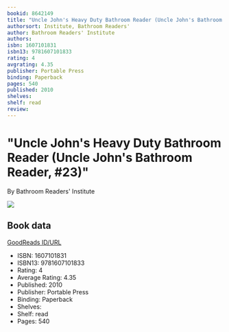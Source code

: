 ```yaml
---
bookid: 8642149
title: "Uncle John's Heavy Duty Bathroom Reader (Uncle John's Bathroom Reader, #23)"
authorsort: Institute, Bathroom Readers'
author: Bathroom Readers' Institute
authors: 
isbn: 1607101831
isbn13: 9781607101833
rating: 4
avgrating: 4.35
publisher: Portable Press
binding: Paperback
pages: 540
published: 2010
shelves: 
shelf: read
review: 
---
```


# "Uncle John's Heavy Duty Bathroom Reader (Uncle John's Bathroom Reader, #23)"

By Bathroom Readers' Institute

![](https://i.gr-assets.com/images/S/compressed.photo.goodreads.com/books/1390335646l/8642149.jpg)

## Book data

[GoodReads ID/URL](https://www.goodreads.com/book/show/8642149)

- ISBN: 1607101831
- ISBN13: 9781607101833
- Rating: 4
- Average Rating: 4.35
- Published: 2010
- Publisher: Portable Press
- Binding: Paperback
- Shelves: 
- Shelf: read
- Pages: 540

